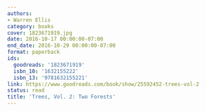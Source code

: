 ```yaml
---
authors:
- Warren Ellis
category: books
cover: 1823671919.jpg
date: 2016-10-17 00:00:00-07:00
end_date: 2016-10-29 00:00:00-07:00
format: paperback
ids:
  goodreads: '1823671919'
  isbn_10: '1632155222'
  isbn_13: '9781632155221'
link: https://www.goodreads.com/book/show/25592452-trees-vol-2
status: read
title: 'Trees, Vol. 2: Two Forests'
---
```

